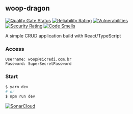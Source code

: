 ## woop-dragon
[![Quality Gate Status](https://sonarcloud.io/api/project_badges/measure?project=Gabb-c_woop-dragon&metric=alert_status)](https://sonarcloud.io/summary/new_code?id=Gabb-c_woop-dragon)
[![Reliability Rating](https://sonarcloud.io/api/project_badges/measure?project=Gabb-c_woop-dragon&metric=reliability_rating)](https://sonarcloud.io/summary/new_code?id=Gabb-c_woop-dragon)
[![Vulnerabilities](https://sonarcloud.io/api/project_badges/measure?project=Gabb-c_woop-dragon&metric=vulnerabilities)](https://sonarcloud.io/summary/new_code?id=Gabb-c_woop-dragon)
[![Security Rating](https://sonarcloud.io/api/project_badges/measure?project=Gabb-c_woop-dragon&metric=security_rating)](https://sonarcloud.io/summary/new_code?id=Gabb-c_woop-dragon)
[![Code Smells](https://sonarcloud.io/api/project_badges/measure?project=Gabb-c_woop-dragon&metric=code_smells)](https://sonarcloud.io/summary/new_code?id=Gabb-c_woop-dragon)

A simple CRUD application build with React/TypeScript

### Access

```
Username: woop@sicredi.com.br
Password: SuperSecretPassword
```

### Start

```bash
$ yarn dev
# or
$ npm run dev
```

[![SonarCloud](https://sonarcloud.io/images/project_badges/sonarcloud-black.svg)](https://sonarcloud.io/summary/new_code?id=Gabb-c_woop-dragon)
